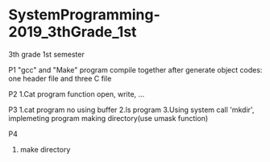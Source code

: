 # SystemProgramming-2019_3thGrade_1st
3th grade 1st semester

P1
"gcc" and "Make" program
compile together after generate object codes: one header file and three C file

P2
1.Cat program function open, write, ...

P3
1.cat program no using buffer
2.ls program
3.Using system call 'mkdir', implemeting program making directory(use umask function)

P4
1. make directory
